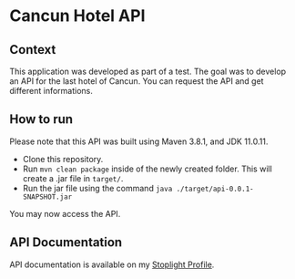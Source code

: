 # Cancun Hotel API
## Context
This application was developed as part of a test. The goal was to develop an API for the last hotel of Cancun. You can request the API and get different informations.
## How to run
Please note that this API was built using Maven 3.8.1, and JDK 11.0.11.
- Clone this repository.
- Run ``mvn clean package`` inside of the newly created folder. This will create a .jar file in ``target/``.
- Run the jar file using the command ``java ./target/api-0.0.1-SNAPSHOT.jar``

You may now access the API.
## API Documentation
API documentation is available on my [Stoplight Profile](https://adrien-nf.stoplight.io/docs/cancun-api).
